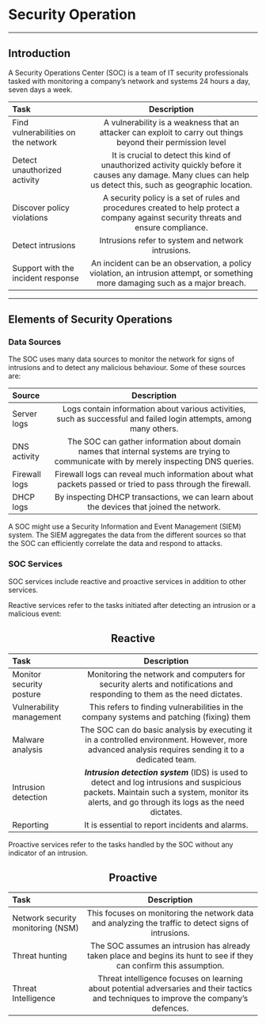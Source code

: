 # **Security Operation**

---

## **Introduction**

A Security Operations Center (SOC) is a team of IT security professionals tasked with monitoring a company’s network and systems 24 hours a day, seven days a week.

| Task | Description              |
|:--------------|:------------------:|
|Find vulnerabilities on the network|A vulnerability is a weakness that an attacker can exploit to carry out things beyond their permission level|
|Detect unauthorized activity|It is crucial to detect this kind of unauthorized activity quickly before it causes any damage. Many clues can help us detect this, such as geographic location.|
|Discover policy violations| A security policy is a set of rules and procedures created to help protect a company against security threats and ensure compliance.|
|Detect intrusions|Intrusions refer to system and network intrusions.|
|Support with the incident response|An incident can be an observation, a policy violation, an intrusion attempt, or something more damaging such as a major breach. |

---

## **Elements of Security Operations**

### **Data Sources**

The SOC uses many data sources to monitor the network for signs of intrusions and to detect any malicious behaviour. Some of these sources are:

| Source | Description              |
|:--------------|:------------------:|
|Server logs|Logs contain information about various activities, such as successful and failed login attempts, among many others. |
|DNS activity|The SOC can gather information about domain names that internal systems are trying to communicate with by merely inspecting DNS queries.|
|Firewall logs| Firewall logs can reveal much information about what packets passed or tried to pass through the firewall.|
|DHCP logs| By inspecting DHCP transactions, we can learn about the devices that joined the network.|

A SOC might use a Security Information and Event Management (SIEM) system. The SIEM aggregates the data from the different sources so that the SOC can efficiently correlate the data and respond to attacks.

### **SOC Services**

SOC services include reactive and proactive
services in addition to other services.

Reactive services refer to the tasks initiated after detecting an intrusion or a malicious event:

<div style="text-align:center"><h2><strong>Reactive</strong></h2></div>

| Task | Description              |
|:--------------|:------------------:|
|Monitor security posture|Monitoring the network and computers for security alerts and notifications and responding to them as the need dictates.|
|Vulnerability management|This refers to finding vulnerabilities in the company systems and patching (fixing) them|
|Malware analysis|The SOC can do basic analysis by executing it in a controlled environment. However, more advanced analysis requires sending it to a dedicated team.|
|Intrusion detection| ***Intrusion detection system*** (IDS) is used to detect and log intrusions and suspicious packets. Maintain such a system, monitor its alerts, and go through its logs as the need dictates.|
|Reporting|It is essential to report incidents and alarms.|

Proactive services refer to the tasks handled by the SOC without any indicator of an intrusion.

<div style="text-align:center"><h2><strong>Proactive</strong></h2></div>

| Task | Description              |
|:--------------|:------------------:|
|Network security monitoring (NSM)|This focuses on monitoring the network data and analyzing the traffic to detect signs of intrusions.|
|Threat hunting|The SOC assumes an intrusion has already taken place and begins its hunt to see if they can confirm this assumption.|
|Threat Intelligence|Threat intelligence focuses on learning about potential adversaries and their tactics and techniques to improve the company’s defences.|
